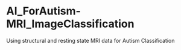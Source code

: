 # AI_ForAutism-MRI_ImageClassification
Using structural and resting state MRI data for Autism Classification
